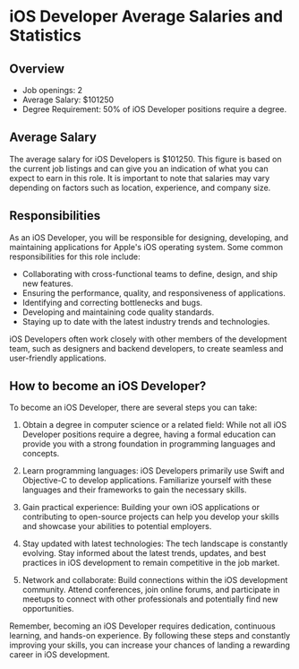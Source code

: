 # iOS Developer Average Salaries and Statistics

## Overview
- Job openings: 2
- Average Salary: $101250
- Degree Requirement: 50% of iOS Developer positions require a degree.

## Average Salary
The average salary for iOS Developers is $101250. This figure is based on the current job listings and can give you an indication of what you can expect to earn in this role. It is important to note that salaries may vary depending on factors such as location, experience, and company size.

## Responsibilities
As an iOS Developer, you will be responsible for designing, developing, and maintaining applications for Apple's iOS operating system. Some common responsibilities for this role include:

- Collaborating with cross-functional teams to define, design, and ship new features.
- Ensuring the performance, quality, and responsiveness of applications.
- Identifying and correcting bottlenecks and bugs.
- Developing and maintaining code quality standards.
- Staying up to date with the latest industry trends and technologies.

iOS Developers often work closely with other members of the development team, such as designers and backend developers, to create seamless and user-friendly applications.

## How to become an iOS Developer?
To become an iOS Developer, there are several steps you can take:

1. Obtain a degree in computer science or a related field: While not all iOS Developer positions require a degree, having a formal education can provide you with a strong foundation in programming languages and concepts.

2. Learn programming languages: iOS Developers primarily use Swift and Objective-C to develop applications. Familiarize yourself with these languages and their frameworks to gain the necessary skills.

3. Gain practical experience: Building your own iOS applications or contributing to open-source projects can help you develop your skills and showcase your abilities to potential employers.

4. Stay updated with latest technologies: The tech landscape is constantly evolving. Stay informed about the latest trends, updates, and best practices in iOS development to remain competitive in the job market.

5. Network and collaborate: Build connections within the iOS development community. Attend conferences, join online forums, and participate in meetups to connect with other professionals and potentially find new opportunities.

Remember, becoming an iOS Developer requires dedication, continuous learning, and hands-on experience. By following these steps and constantly improving your skills, you can increase your chances of landing a rewarding career in iOS development.